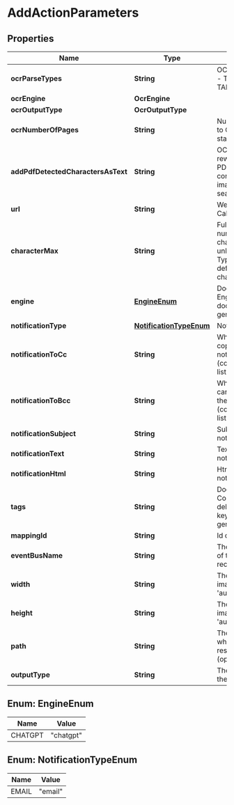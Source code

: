 

# AddActionParameters


## Properties

| Name | Type | Description | Notes |
|------------ | ------------- | ------------- | -------------|
|**ocrParseTypes** | **String** | OCR: Parse types - TEXT, FORMS, TABLES |  [optional] |
|**ocrEngine** | **OcrEngine** |  |  [optional] |
|**ocrOutputType** | **OcrOutputType** |  |  [optional] |
|**ocrNumberOfPages** | **String** | Number of pages to OCR (from start) (-1 all) |  [optional] |
|**addPdfDetectedCharactersAsText** | **String** | OCR: For the rewriting of the PDF document, converting any image text to searchable text |  [optional] |
|**url** | **String** | Webhook: Callback URL |  [optional] |
|**characterMax** | **String** | Fulltext: Maximum number of characters (-1 unlimited, Typesense defaults to 2048 characters) |  [optional] |
|**engine** | [**EngineEnum**](#EngineEnum) | DocumentTagging: Engine to use for document tagging generation |  [optional] |
|**notificationType** | [**NotificationTypeEnum**](#NotificationTypeEnum) | Notification Type |  [optional] |
|**notificationToCc** | **String** | Who to carbon copy on the notification to (comma-delimited list) |  [optional] |
|**notificationToBcc** | **String** | Who to blind carbon copy on the notification to (comma-delimited list) |  [optional] |
|**notificationSubject** | **String** | Subject of the notification |  [optional] |
|**notificationText** | **String** | Text of the notification |  [optional] |
|**notificationHtml** | **String** | Html of the notification |  [optional] |
|**tags** | **String** | DocumentTagging: Comma-deliminted list of keywords to generate tags for |  [optional] |
|**mappingId** | **String** | Id of Mapping |  [optional] |
|**eventBusName** | **String** | The name or ARN of the event bus to receive the event |  [optional] |
|**width** | **String** | The width of the image to resize (or &#39;auto&#39;) |  [optional] |
|**height** | **String** | The height of the image to resize (or &#39;auto&#39;) |  [optional] |
|**path** | **String** | The path to use when creating resized document (optional) |  [optional] |
|**outputType** | **String** | The output type of the image |  [optional] |



## Enum: EngineEnum

| Name | Value |
|---- | -----|
| CHATGPT | &quot;chatgpt&quot; |



## Enum: NotificationTypeEnum

| Name | Value |
|---- | -----|
| EMAIL | &quot;email&quot; |



